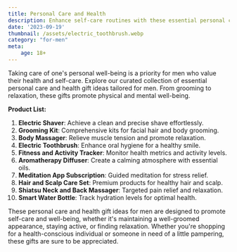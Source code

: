 ```yaml
---
title: Personal Care and Health
description: Enhance self-care routines with these essential personal care and health gift ideas for men.
date: '2023-09-19'
thumbnail: /assets/electric_toothbrush.webp
category: "for-men"
meta:
    age: 18+
---
```

Taking care of one's personal well-being is a priority for men who value their health and self-care. Explore our curated collection of essential personal care and health gift ideas tailored for men. From grooming to relaxation, these gifts promote physical and mental well-being.

**Product List:**
1. **Electric Shaver**: Achieve a clean and precise shave effortlessly.
2. **Grooming Kit**: Comprehensive kits for facial hair and body grooming.
3. **Body Massager**: Relieve muscle tension and promote relaxation.
4. **Electric Toothbrush**: Enhance oral hygiene for a healthy smile.
5. **Fitness and Activity Tracker**: Monitor health metrics and activity levels.
6. **Aromatherapy Diffuser**: Create a calming atmosphere with essential oils.
7. **Meditation App Subscription**: Guided meditation for stress relief.
8. **Hair and Scalp Care Set**: Premium products for healthy hair and scalp.
9. **Shiatsu Neck and Back Massager**: Targeted pain relief and relaxation.
10. **Smart Water Bottle**: Track hydration levels for optimal health.

These personal care and health gift ideas for men are designed to promote self-care and well-being, whether it's maintaining a well-groomed appearance, staying active, or finding relaxation. Whether you're shopping for a health-conscious individual or someone in need of a little pampering, these gifts are sure to be appreciated.
